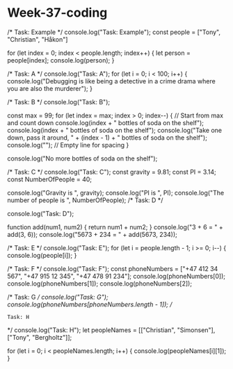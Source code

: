 # Week-37-coding


/*
    Task: Example
*/
console.log("Task: Example");
const people = ["Tony", "Christian", "Håkon"]

for (let index = 0; index < people.length; index++) {
    let person = people[index];
    console.log(person);
}




/*
    Task: A
*/
console.log("Task: A");
for (let i = 0; i < 100; i++) {
    console.log("Debugging is like being a detective in a crime drama where you are also the murderer");
}




/*
    Task: B
*/
console.log("Task: B");

const max = 99;
for (let index = max; index > 0; index--) {  // Start from max and count down
    console.log(index + " bottles of soda on the shelf");
    console.log(index + " bottles of soda on the shelf");
    console.log("Take one down, pass it around, " + (index - 1) + " bottles of soda on the shelf");
    console.log("");  // Empty line for spacing
}

console.log("No more bottles of soda on the shelf");




/*
    Task: C 
*/
console.log("Task: C");
const gravity = 9.81;
const PI = 3.14;
const NumberOfPeople = 40;

console.log("Gravity is ", gravity);
console.log("PI is ", PI);
console.log("The number of people is ", NumberOfPeople);
/*
    Task: D
*/

console.log("Task: D");

function add(num1, num2) {
    return num1 + num2;
}
console.log("3 + 6 = " + add(3, 6));
console.log("5673 + 234 = " + add(5673, 234));



/*
    Task: E
*/
console.log("Task: E");
for (let i = people.length - 1; i >= 0; i--) {
    console.log(people[i]);
}




/*
    Task: F
*/
console.log("Task: F");
const phoneNumbers = ["+47 412 34 567", "+47 915 12 345", "+47 478 91 234"];
console.log(phoneNumbers[0]);
console.log(phoneNumbers[1]);
console.log(phoneNumbers[2]);




/*
    Task: G
*/
console.log("Task: G");
console.log(phoneNumbers[phoneNumbers.length - 1]);
/*




    Task: H
*/
console.log("Task: H");
let peopleNames = [["Christian", "Simonsen"], ["Tony", "Bergholtz"]];

for (let i = 0; i < peopleNames.length; i++) {
    console.log(peopleNames[i][1]);
}
